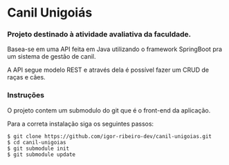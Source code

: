 # Canil Unigoiás

### Projeto destinado à atividade avaliativa da faculdade.

Basea-se em uma API feita em Java utilizando o framework SpringBoot pra um sistema de gestão de canil.

A API segue modelo REST e através dela é possível fazer um CRUD de raças e cães.

### Instruções

O projeto contem um submodulo do git que é o front-end da aplicação.

Para a correta instalação siga os seguintes passos:

```shell
$ git clone https://github.com/igor-ribeiro-dev/canil-unigoias.git
$ cd canil-unigoias
$ git submodule init
$ git submodule update
```